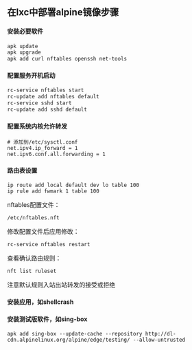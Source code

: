## 在lxc中部署alpine镜像步骤

#### 安装必要软件
``` sh
apk update
apk upgrade
apk add curl nftables openssh net-tools
```

#### 配置服务开机启动
``` sh
rc-service nftables start
rc-update add nftables default
rc-service sshd start
rc-update add sshd default
```

#### 配置系统内核允许转发
```
# 添加到/etc/sysctl.conf
net.ipv4.ip_forward = 1
net.ipv6.conf.all.forwarding = 1
```
#### 路由表设置
```
ip route add local default dev lo table 100
ip rule add fwmark 1 table 100
```

nftables配置文件：
```
/etc/nftables.nft
```

修改配置文件后应用修改：
```
rc-service nftables restart
```

查看确认路由规则：
```
nft list ruleset
```

注意默认规则入站出站转发的接受或拒绝

#### 安装应用，如shellcrash
#### 安装测试版软件，如sing-box
```
apk add sing-box --update-cache --repository http://dl-cdn.alpinelinux.org/alpine/edge/testing/ --allow-untrusted
```
